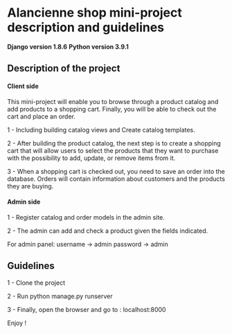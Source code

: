 # Alancienne shop mini-project description and guidelines

**Django version 1.8.6**
**Python version 3.9.1**

## Description of the project

#### Client side

This mini-project will enable you to browse through a product catalog and add products to a shopping cart. Finally, you will be able to check out the cart and place an order.

1 - Including building catalog views and Create catalog templates.

2 - After building the product catalog, the next step is to create a shopping cart that will allow users to select the products that they want to purchase with the possibility to add, update, or remove items from it.

3 - When a shopping cart is checked out, you need to save an order into the database. Orders will contain information about customers and the products they are buying.

#### Admin side

1 - Register catalog and order models in the admin site.

2 - The admin can add and check a product given the fields indicated.

For admin panel:
username -> admin
password -> admin

## Guidelines

1 - Clone the project

2 - Run python manage.py runserver

3 - Finally, open the browser and go to : localhost:8000

Enjoy !

